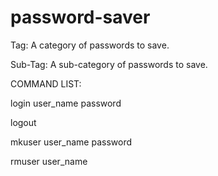 # password-saver

Tag: A category of passwords to save.

Sub-Tag: A sub-category of passwords to save.

COMMAND LIST:

login user_name password

logout

mkuser user_name password

rmuser user_name
